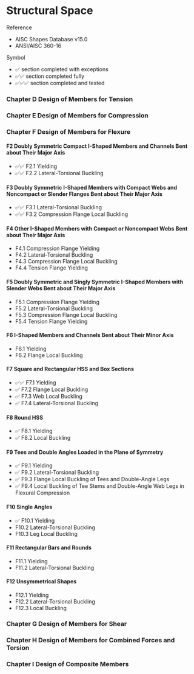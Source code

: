 # Structural Space

Reference
- AISC Shapes Database v15.0
- ANSI/AISC 360-16

Symbol
- ✅ section completed with exceptions
- ✅✅ section completed fully
- ✅✅✅ section completed and tested

### Chapter D Design of Members for Tension

### Chapter E Design of Members for Compression

### Chapter F Design of Members for Flexure

#### F2 Doubly Symmetric Compact I-Shaped Members and Channels Bent about Their Major Axis
- ✅✅ F2.1 Yielding
- ✅✅ F2.2 Lateral-Torsional Buckling

#### F3 Doubly Symmetric I-Shaped Members with Compact Webs and Noncompact or Slender Flanges Bent about Their Major Axis
- ✅✅ F3.1 Lateral-Torsional Buckling
- ✅✅ F3.2 Compression Flange Local Buckling

#### F4 Other I-Shaped Members with Compact or Noncompact Webs Bent about Their Major Axis
- F4.1 Compression Flange Yielding
- F4.2 Lateral-Torsional Buckling
- F4.3 Compression Flange Local Buckling
- F4.4 Tension Flange Yielding

#### F5 Doubly Symmetric and Singly Symmetric I-Shaped Members with Slender Webs Bent about Their Major Axis
- F5.1 Compression Flange Yielding
- F5.2 Lateral-Torsional Buckling
- F5.3 Compression Flange Local Buckling
- F5.4 Tension Flange Yielding

#### F6 I-Shaped Members and Channels Bent about Their Minor Axis
- F6.1 Yielding
- F6.2 Flange Local Buckling

#### F7 Square and Rectangular HSS and Box Sections
- ✅✅ F7.1 Yielding
- ✅ F7.2 Flange Local Buckling
- ✅ F7.3 Web Local Buckling
- ✅ F7.4 Lateral-Torsional Buckling

#### F8 Round HSS
- ✅ F8.1 Yielding
- ✅ F8.2 Local Buckling

#### F9 Tees and Double Angles Loaded in the Plane of Symmetry
- ✅ F9.1 Yielding
- ✅ F9.2 Lateral-Torsional Buckling
- ✅ F9.3 Flange Local Buckling of Tees and Double-Angle Legs
- ✅ F9.4 Local Buckling of Tee Stems and Double-Angle Web Legs in Flexural Compression

#### F10 Single Angles​
- ✅ F10.1 Yielding
- F10.2 Lateral-Torsional Buckling
- F10.3 Leg Local Buckling

#### F11 Rectangular Bars and Rounds
- F11.1 Yielding
- F11.2 Lateral-Torsional Buckling

#### F12 Unsymmetrical Shapes
- F12.1 Yielding
- F12.2 Lateral-Torsional Buckling
- F12.3 Local Buckling

### Chapter G Design of Members for Shear

### Chapter H Design of Members for Combined Forces and Torsion

### Chapter I Design of Composite Members
